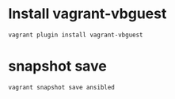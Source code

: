 # Install vagrant-vbguest

```
vagrant plugin install vagrant-vbguest
```

# snapshot save
```
vagrant snapshot save ansibled
```

